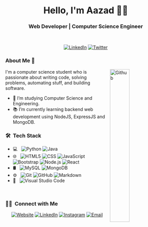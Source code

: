 <h1 align="center"> Hello, I'm Aazad 👨‍💻 </h1>

<h3 align="center">  Web Developer | Computer Science Engineer </h3> <br>

<p align="center"> 
<a href="https://www.linkedin.com/in/azad-rahman-a9120a144/"><img alt="LinkedIn" src="https://img.shields.io/badge/-AazadRahman-blue?style=flat-square&logo=Linkedin&logoColor=white&link=https://www.linkedin.com/in/azad-rahman-a9120a144/"></a>
<a href="https://twitter.com/azad_waf"><img alt="Twitter" src="https://img.shields.io/badge/-AazadRahman-1ca0f1?style=flat-square&logo=twitter&logoColor=white&link=https://twitter.com/azad_waf"></a>
</p>

### About Me 👋

<img width="35%" align="right" alt="Github" src="https://user-images.githubusercontent.com/48678280/88862734-4903af80-d201-11ea-968b-9c939d88a37c.gif" />

I'm a computer science student who is passionate about writing code, solving problems, automating stuff, and building software.

- 🔭 I’m studying Computer Science and Engineering.
- 📚 I’m currently learning  backend web development using NodeJS, ExpressJS and MongoDB.

<h3> 🛠 &nbsp;Tech Stack</h3>

- 💻 &nbsp;
  ![Python](https://img.shields.io/badge/-Python-333333?style=flat&logo=python)
  ![Java](https://img.shields.io/badge/-Java-333333?style=flat&logo=Java&logoColor=007396)
- 🌐 &nbsp;
  ![HTML5](https://img.shields.io/badge/-HTML5-333333?style=flat&logo=HTML5)
  ![CSS](https://img.shields.io/badge/-CSS-333333?style=flat&logo=CSS3&logoColor=1572B6)
  ![JavaScript](https://img.shields.io/badge/-JavaScript-333333?style=flat&logo=javascript)
  ![Bootstrap](https://img.shields.io/badge/-Bootstrap-333333?style=flat&logo=bootstrap&logoColor=563D7C)
  ![Node.js](https://img.shields.io/badge/-Node.js-333333?style=flat&logo=node.js)
  ![React](https://img.shields.io/badge/-React-333333?style=flat&logo=react)
- 🛢 &nbsp;
  ![MySQL](https://img.shields.io/badge/-MySQL-333333?style=flat&logo=mysql)
  ![MongoDB](https://img.shields.io/badge/-MongoDB-333333?style=flat&logo=mongodb)
- ⚙️ &nbsp;
  ![Git](https://img.shields.io/badge/-Git-333333?style=flat&logo=git)
  ![GitHub](https://img.shields.io/badge/-GitHub-333333?style=flat&logo=github)
  ![Markdown](https://img.shields.io/badge/-Markdown-333333?style=flat&logo=markdown)
- 🔧 &nbsp;
  ![Visual Studio Code](https://img.shields.io/badge/-Visual%20Studio%20Code-333333?style=flat&logo=visual-studio-code&logoColor=007ACC)

<br/>

<h3> 🤝🏻 &nbsp;Connect with Me </h3>

<p align="center">
<a href="https://aazadwaftech.blogspot.com/"><img alt="Website" src="https://img.shields.io/badge/Website-https://aazadwaftech.blogspot.com-blue?style=flat-square&logo=google-chrome"></a>
<a href="https://www.linkedin.com/in/azad-rahman-a9120a144/"><img alt="LinkedIn" src="https://img.shields.io/badge/LinkedIn-Aazad%20Rahman-blue?style=flat-square&logo=linkedin"></a>
<a href="https://www.instagram.com/aazad_waf"><img alt="Instagram" src="https://img.shields.io/badge/Instagram-aazad_waf-blue?style=flat-square&logo=instagram"></a>
<a href="mailto:aazad_waf@outlook.com"><img alt="Email" src="https://img.shields.io/badge/Email-aazad_waf@outlook.com-blue?style=flat-square&logo=gmail"></a>
</p>
